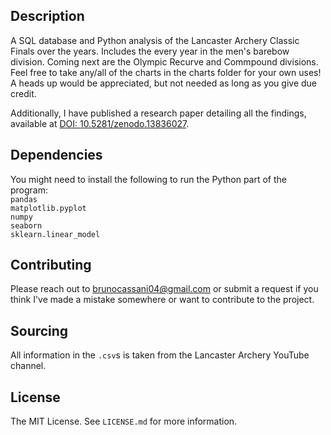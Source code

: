 ## Description

A SQL database and Python analysis of the Lancaster Archery Classic Finals over the years. Includes the every year in the men's barebow division. Coming next are the Olympic Recurve and Commpound divisions. Feel free to take any/all of the charts in the charts folder for your own uses! A heads up would be appreciated, but not needed as long as you give due credit.

Additionally, I have published a research paper detailing all the findings, available at [DOI: 10.5281/zenodo.13836027](https://doi.org/10.5281/zenodo.13836027).

## Dependencies
You might need to install the following to run the Python part of the program:\
`pandas`\
`matplotlib.pyplot`\
`numpy`\
`seaborn`\
`sklearn.linear_model`

## Contributing

Please reach out to [brunocassani04@gmail.com](mailto:brunocassani04@gmail.com) or submit a request if you think I've made a mistake somewhere or want to contribute to the project.

## Sourcing

All information in the `.csv`s is taken from the Lancaster Archery YouTube channel.

## License
The MIT License. See `LICENSE.md` for more information.
